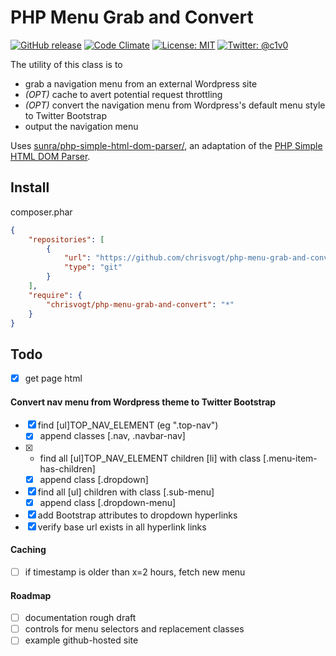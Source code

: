 PHP Menu Grab and Convert
=========================

[![GitHub release](http://img.shields.io/github/release/chrisvogt/php-menu-grab-and-convert.svg?style=flat)](https://github.com/chrisvogt/php-menu-grab-and-convert/releases)
[![Code Climate](http://img.shields.io/codeclimate/coverage/github/triAGENS/ashikawa-core.svg?style=flat)](https://github.com/chrisvogt/php-menu-grab-and-convert)
[![License: MIT](http://img.shields.io/badge/license-MIT-70a1fb.svg?style=flat)](https://github.com/chrisvogt/php-menu-grab-and-convert/blob/master/LICENSE)
[![Twitter: @c1v0](http://img.shields.io/badge/contact-%40c1v0-70a1fb.svg?style=flat)](https://twitter.com/c1v0)

The utility of this class is to

* grab a navigation menu from an external Wordpress site
* _(OPT)_ cache to avert potential request throttling
* _(OPT)_ convert the navigation menu from Wordpress's default menu style to Twitter Bootstrap
* output the navigation menu

Uses [sunra/php-simple-html-dom-parser/](https://github.com/sunra/php-simple-html-dom-parser), an adaptation of the [PHP Simple HTML DOM Parser](http://simplehtmldom.sourceforge.net/).

Install
-------

 composer.phar
```json
{
    "repositories": [
        {
            "url": "https://github.com/chrisvogt/php-menu-grab-and-convert.git",
            "type": "git"
        }
    ],
    "require": {
        "chrisvogt/php-menu-grab-and-convert": "*"
    }
}
```

Todo
----

- [x] get page html

#### Convert nav menu from Wordpress theme to Twitter Bootstrap

- [x] find [ul]TOP_NAV_ELEMENT (eg ".top-nav")
  - [x] append classes [.nav, .navbar-nav]
- [x] * find all [ul]TOP_NAV_ELEMENT children [li] with class [.menu-item-has-children]
  - [x] append class [.dropdown]
- [x] find all [ul] children with class [.sub-menu]
  - [x] append class [.dropdown-menu]
- [x] add Bootstrap attributes to dropdown hyperlinks
- [x] verify base url exists in all hyperlink links

#### Caching

- [ ] if timestamp is older than x=2 hours, fetch new menu

#### Roadmap
- [ ] documentation rough draft
- [ ] controls for menu selectors and replacement classes
- [ ] example github-hosted site
